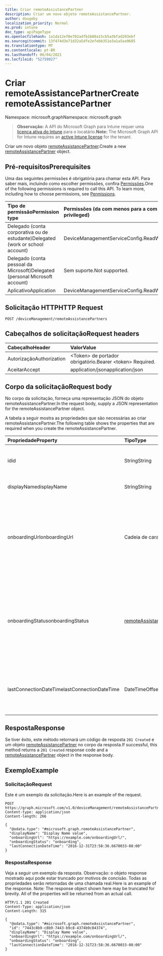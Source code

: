 ```yaml
---
title: Criar remoteAssistancePartner
description: Criar um novo objeto remoteAssistancePartner.
author: dougeby
localization_priority: Normal
ms.prod: intune
doc_type: apiPageType
ms.openlocfilehash: 1a1da12ef0e782adfb1b80a15cb5a3bfad203ebf
ms.sourcegitcommit: 13f474d3e71d32a5dfe2efebb351e3a1a5aa9685
ms.translationtype: MT
ms.contentlocale: pt-BR
ms.lasthandoff: 06/04/2021
ms.locfileid: "52759027"
---
```

# <a name="create-remoteassistancepartner"></a><span data-ttu-id="fb458-103">Criar remoteAssistancePartner</span><span class="sxs-lookup"><span data-stu-id="fb458-103">Create remoteAssistancePartner</span></span>

<span data-ttu-id="fb458-104">Namespace: microsoft.graph</span><span class="sxs-lookup"><span data-stu-id="fb458-104">Namespace: microsoft.graph</span></span>

> <span data-ttu-id="fb458-105">**Observação:** A API do Microsoft Graph para Intune requer uma [licença ativa do Intune](https://go.microsoft.com/fwlink/?linkid=839381) para o locatário.</span><span class="sxs-lookup"><span data-stu-id="fb458-105">**Note:** The Microsoft Graph API for Intune requires an [active Intune license](https://go.microsoft.com/fwlink/?linkid=839381) for the tenant.</span></span>

<span data-ttu-id="fb458-106">Criar um novo objeto [remoteAssistancePartner](../resources/intune-remoteassistance-remoteassistancepartner.md).</span><span class="sxs-lookup"><span data-stu-id="fb458-106">Create a new [remoteAssistancePartner](../resources/intune-remoteassistance-remoteassistancepartner.md) object.</span></span>

## <a name="prerequisites"></a><span data-ttu-id="fb458-107">Pré-requisitos</span><span class="sxs-lookup"><span data-stu-id="fb458-107">Prerequisites</span></span>
<span data-ttu-id="fb458-p101">Uma das seguintes permissões é obrigatória para chamar esta API. Para saber mais, incluindo como escolher permissões, confira [Permissões](/graph/permissions-reference).</span><span class="sxs-lookup"><span data-stu-id="fb458-p101">One of the following permissions is required to call this API. To learn more, including how to choose permissions, see [Permissions](/graph/permissions-reference).</span></span>

|<span data-ttu-id="fb458-110">Tipo de permissão</span><span class="sxs-lookup"><span data-stu-id="fb458-110">Permission type</span></span>|<span data-ttu-id="fb458-111">Permissões (da com menos para a com mais privilégios)</span><span class="sxs-lookup"><span data-stu-id="fb458-111">Permissions (from least to most privileged)</span></span>|
|:---|:---|
|<span data-ttu-id="fb458-112">Delegado (conta corporativa ou de estudante)</span><span class="sxs-lookup"><span data-stu-id="fb458-112">Delegated (work or school account)</span></span>|<span data-ttu-id="fb458-113">DeviceManagementServiceConfig.ReadWrite.All</span><span class="sxs-lookup"><span data-stu-id="fb458-113">DeviceManagementServiceConfig.ReadWrite.All</span></span>|
|<span data-ttu-id="fb458-114">Delegado (conta pessoal da Microsoft)</span><span class="sxs-lookup"><span data-stu-id="fb458-114">Delegated (personal Microsoft account)</span></span>|<span data-ttu-id="fb458-115">Sem suporte.</span><span class="sxs-lookup"><span data-stu-id="fb458-115">Not supported.</span></span>|
|<span data-ttu-id="fb458-116">Aplicativo</span><span class="sxs-lookup"><span data-stu-id="fb458-116">Application</span></span>|<span data-ttu-id="fb458-117">DeviceManagementServiceConfig.ReadWrite.All</span><span class="sxs-lookup"><span data-stu-id="fb458-117">DeviceManagementServiceConfig.ReadWrite.All</span></span>|

## <a name="http-request"></a><span data-ttu-id="fb458-118">Solicitação HTTP</span><span class="sxs-lookup"><span data-stu-id="fb458-118">HTTP Request</span></span>
<!-- {
  "blockType": "ignored"
}
-->
``` http
POST /deviceManagement/remoteAssistancePartners
```

## <a name="request-headers"></a><span data-ttu-id="fb458-119">Cabeçalhos de solicitação</span><span class="sxs-lookup"><span data-stu-id="fb458-119">Request headers</span></span>
|<span data-ttu-id="fb458-120">Cabeçalho</span><span class="sxs-lookup"><span data-stu-id="fb458-120">Header</span></span>|<span data-ttu-id="fb458-121">Valor</span><span class="sxs-lookup"><span data-stu-id="fb458-121">Value</span></span>|
|:---|:---|
|<span data-ttu-id="fb458-122">Autorização</span><span class="sxs-lookup"><span data-stu-id="fb458-122">Authorization</span></span>|<span data-ttu-id="fb458-123">&lt;Token&gt; de portador obrigatório.</span><span class="sxs-lookup"><span data-stu-id="fb458-123">Bearer &lt;token&gt; Required.</span></span>|
|<span data-ttu-id="fb458-124">Aceitar</span><span class="sxs-lookup"><span data-stu-id="fb458-124">Accept</span></span>|<span data-ttu-id="fb458-125">application/json</span><span class="sxs-lookup"><span data-stu-id="fb458-125">application/json</span></span>|

## <a name="request-body"></a><span data-ttu-id="fb458-126">Corpo da solicitação</span><span class="sxs-lookup"><span data-stu-id="fb458-126">Request body</span></span>
<span data-ttu-id="fb458-127">No corpo da solicitação, forneça uma representação JSON do objeto remoteAssistancePartner.</span><span class="sxs-lookup"><span data-stu-id="fb458-127">In the request body, supply a JSON representation for the remoteAssistancePartner object.</span></span>

<span data-ttu-id="fb458-128">A tabela a seguir mostra as propriedades que são necessárias ao criar remoteAssistancePartner.</span><span class="sxs-lookup"><span data-stu-id="fb458-128">The following table shows the properties that are required when you create the remoteAssistancePartner.</span></span>

|<span data-ttu-id="fb458-129">Propriedade</span><span class="sxs-lookup"><span data-stu-id="fb458-129">Property</span></span>|<span data-ttu-id="fb458-130">Tipo</span><span class="sxs-lookup"><span data-stu-id="fb458-130">Type</span></span>|<span data-ttu-id="fb458-131">Descrição</span><span class="sxs-lookup"><span data-stu-id="fb458-131">Description</span></span>|
|:---|:---|:---|
|<span data-ttu-id="fb458-132">id</span><span class="sxs-lookup"><span data-stu-id="fb458-132">id</span></span>|<span data-ttu-id="fb458-133">String</span><span class="sxs-lookup"><span data-stu-id="fb458-133">String</span></span>|<span data-ttu-id="fb458-134">O identificador exclusivo do parceiro.</span><span class="sxs-lookup"><span data-stu-id="fb458-134">Unique identifier of the partner.</span></span>|
|<span data-ttu-id="fb458-135">displayName</span><span class="sxs-lookup"><span data-stu-id="fb458-135">displayName</span></span>|<span data-ttu-id="fb458-136">String</span><span class="sxs-lookup"><span data-stu-id="fb458-136">String</span></span>|<span data-ttu-id="fb458-137">Nome de exibição do parceiro.</span><span class="sxs-lookup"><span data-stu-id="fb458-137">Display name of the partner.</span></span>|
|<span data-ttu-id="fb458-138">onboardingUrl</span><span class="sxs-lookup"><span data-stu-id="fb458-138">onboardingUrl</span></span>|<span data-ttu-id="fb458-139">Cadeia de caracteres</span><span class="sxs-lookup"><span data-stu-id="fb458-139">String</span></span>|<span data-ttu-id="fb458-140">URL do portal de integração do parceiro, no qual um administrador pode configurar o serviço de assistência remota.</span><span class="sxs-lookup"><span data-stu-id="fb458-140">URL of the partner's onboarding portal, where an administrator can configure their Remote Assistance service.</span></span>|
|<span data-ttu-id="fb458-141">onboardingStatus</span><span class="sxs-lookup"><span data-stu-id="fb458-141">onboardingStatus</span></span>|[<span data-ttu-id="fb458-142">remoteAssistanceOnboardingStatus</span><span class="sxs-lookup"><span data-stu-id="fb458-142">remoteAssistanceOnboardingStatus</span></span>](../resources/intune-remoteassistance-remoteassistanceonboardingstatus.md)|<span data-ttu-id="fb458-143">Uma descrição amigável do status atual do conector teamViewer.</span><span class="sxs-lookup"><span data-stu-id="fb458-143">A friendly description of the current TeamViewer connector status.</span></span> <span data-ttu-id="fb458-144">Os valores possíveis são: `notOnboarded`, `onboarding`, `onboarded`.</span><span class="sxs-lookup"><span data-stu-id="fb458-144">Possible values are: `notOnboarded`, `onboarding`, `onboarded`.</span></span>|
|<span data-ttu-id="fb458-145">lastConnectionDateTime</span><span class="sxs-lookup"><span data-stu-id="fb458-145">lastConnectionDateTime</span></span>|<span data-ttu-id="fb458-146">DateTimeOffset</span><span class="sxs-lookup"><span data-stu-id="fb458-146">DateTimeOffset</span></span>|<span data-ttu-id="fb458-147">Carimbo de data/hora da última solicitação enviada ao Intune pelo parceiro TEM.</span><span class="sxs-lookup"><span data-stu-id="fb458-147">Timestamp of the last request sent to Intune by the TEM partner.</span></span>|



## <a name="response"></a><span data-ttu-id="fb458-148">Resposta</span><span class="sxs-lookup"><span data-stu-id="fb458-148">Response</span></span>
<span data-ttu-id="fb458-149">Se tiver êxito, este método retornará um código de resposta `201 Created` e um objeto [remoteAssistancePartner](../resources/intune-remoteassistance-remoteassistancepartner.md) no corpo da resposta.</span><span class="sxs-lookup"><span data-stu-id="fb458-149">If successful, this method returns a `201 Created` response code and a [remoteAssistancePartner](../resources/intune-remoteassistance-remoteassistancepartner.md) object in the response body.</span></span>

## <a name="example"></a><span data-ttu-id="fb458-150">Exemplo</span><span class="sxs-lookup"><span data-stu-id="fb458-150">Example</span></span>

### <a name="request"></a><span data-ttu-id="fb458-151">Solicitação</span><span class="sxs-lookup"><span data-stu-id="fb458-151">Request</span></span>
<span data-ttu-id="fb458-152">Este é um exemplo da solicitação.</span><span class="sxs-lookup"><span data-stu-id="fb458-152">Here is an example of the request.</span></span>
``` http
POST https://graph.microsoft.com/v1.0/deviceManagement/remoteAssistancePartners
Content-type: application/json
Content-length: 266

{
  "@odata.type": "#microsoft.graph.remoteAssistancePartner",
  "displayName": "Display Name value",
  "onboardingUrl": "https://example.com/onboardingUrl/",
  "onboardingStatus": "onboarding",
  "lastConnectionDateTime": "2016-12-31T23:58:36.6670033-08:00"
}
```

### <a name="response"></a><span data-ttu-id="fb458-153">Resposta</span><span class="sxs-lookup"><span data-stu-id="fb458-153">Response</span></span>
<span data-ttu-id="fb458-p103">Veja a seguir um exemplo da resposta. Observação: o objeto response mostrado aqui pode estar truncado por motivos de concisão. Todas as propriedades serão retornadas de uma chamada real.</span><span class="sxs-lookup"><span data-stu-id="fb458-p103">Here is an example of the response. Note: The response object shown here may be truncated for brevity. All of the properties will be returned from an actual call.</span></span>
``` http
HTTP/1.1 201 Created
Content-Type: application/json
Content-Length: 315

{
  "@odata.type": "#microsoft.graph.remoteAssistancePartner",
  "id": "7443c8b9-c8b9-7443-b9c8-4374b9c84374",
  "displayName": "Display Name value",
  "onboardingUrl": "https://example.com/onboardingUrl/",
  "onboardingStatus": "onboarding",
  "lastConnectionDateTime": "2016-12-31T23:58:36.6670033-08:00"
}
```




